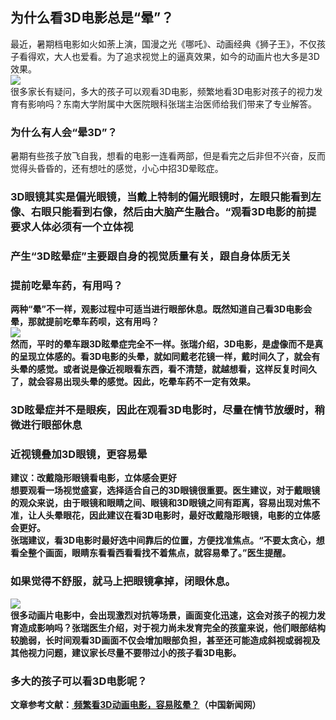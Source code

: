 ## 为什么看3D电影总是“晕”？  
最近，暑期档电影如火如荼上演，国漫之光《哪吒》、动画经典《狮子王》，不仅孩子看得欢，大人也爱看。为了追求视觉上的逼真效果，如今的动画片也大多是3D效果。  
![](http://cdncms.v-keep.cn/wp-content/uploads/2019/08/timg-13-1024x768.jpg)  
很多家长有疑问，多大的孩子可以观看3D电影，频繁地看3D电影对孩子的视力发育有影响吗？东南大学附属中大医院眼科张瑞主治医师给我们带来了专业解答。  
### 为什么有人会“晕3D”？  
暑期有些孩子放飞自我，想看的电影一连看两部，但是看完之后非但不兴奋，反而觉得头昏昏的，还有想吐的感觉，小心中招3D晕眩症。  
### 3D眼镜其实是偏光眼镜</strong>，当戴上特制的偏光眼镜时，左眼只能看到左像、右眼只能看到右像，然后由大脑产生融合。“观看3D电影的前提要求人体必须有一个<strong>立体视  
### 产生“3D眩晕症”主要跟自身的视觉质量有关，跟自身体质无关  
### 提前吃晕车药，有用吗？  
两种“晕”不一样，观影过程中可适当进行眼部休息。既然知道自己看3D电影会晕，那就提前吃晕车药呗，这有用吗？  
![](http://cdncms.v-keep.cn/wp-content/uploads/2019/08/timg-1.gif)  
然而，平时的晕车跟3D眩晕症完全不一样。张瑞介绍，3D电影，是虚像而不是真的呈现立体感的。看3D电影的头晕，就如同戴老花镜一样，戴时间久了，就会有头晕的感觉。或者说是像近视眼看东西，看不清楚，就越想看，这样反复时间久了，就会容易出现头晕的感觉。因此，吃晕车药不一定有效果。  
### 3D眩晕症并不是眼疾，因此在观看3D电影时，尽量在情节放缓时，稍微进行眼部休息  
### 近视镜叠加3D眼镜，更容易晕  
建议：改戴隐形眼镜看电影，立体感会更好  
想要观看一场视觉盛宴，选择适合自己的3D眼镜很重要。医生建议，对于戴眼镜的观众来说，由于眼镜和眼睛之间、眼镜和3D眼镜之间有距离，容易出现对焦不准，让人头晕眼花，因此建议在看3D电影时，最好改戴隐形眼镜，电影的立体感会更好。  
张瑞建议，看3D电影时最好选中间靠后的位置，方便找准焦点。“不要太贪心，想看全整个画面，眼睛东看看西看看找不着焦点，就容易晕了。”医生提醒。  
### 如果觉得不舒服，就马上把眼镜拿掉，闭眼休息。  
![](http://cdncms.v-keep.cn/wp-content/uploads/2019/08/timg-12.jpg)  
很多动画片电影中，会出现激烈对抗等场景，画面变化迅速，这会对孩子的视力发育造成影响吗？张瑞医生介绍，对于视力尚未发育完全的孩童来说，他们眼部结构较脆弱，长时间观看3D画面不仅会增加眼部负担，甚至还可能造成斜视或弱视及其他视力问题，建议家长尽量不要带过小的孩子看3D电影。  
### 多大的孩子可以看3D电影呢？  
 文章参考文献：<a href="http://www.chinanews.com/sh/2019/07-30/8911085.shtml"> 频繁看3D动画电影，容易眩晕？</a>（中国新闻网）  
